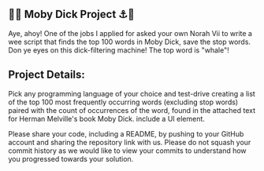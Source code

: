 ## 🌊⛵ Moby Dick Project ⚓🐋

Aye, ahoy! One of the jobs I applied for asked your own Norah Vii to write a wee script that finds the top 100 words in Moby Dick, save the stop words. Don ye eyes on this dick-filtering machine! The top word is "whale"!

## Project Details:

Pick any programming language of your choice and test-drive creating a list of the top 100 most frequently occurring words (excluding stop words) paired with the count of occurrences of the word, found in the attached text for Herman Melville's book Moby Dick. include a UI element.

Please share your code, including a README, by pushing to your GitHub account and sharing the repository link with us.  Please do not squash your commit history as we would like to view your commits to understand how you progressed towards your solution.
